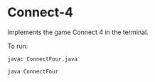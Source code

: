 # Connect-4

Implements the game Connect 4 in the terminal.

To run:
```
javac ConnectFour.java

java ConnectFour
```
